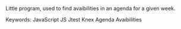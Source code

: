 Little program, used to find avaibilities in an agenda for a given week.

Keywords: JavaScript JS Jtest Knex Agenda Avaibilities
